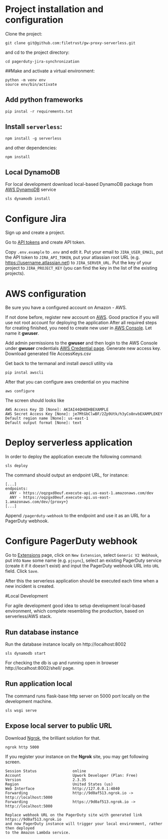 # Project installation and configuration

Clone the project:

```
git clone git@github.com:filetrust/gw-proxy-serverless.git
```

and cd to the project directory:

```
cd pagerduty-jira-synchronization
```

##Make and activate a virtual environment:

```
python -m venv env
source env/bin/activate
```

## Add python frameworks

```pip instal -r requirements.txt```

## Install `serverless`:

```
npm install -g serverless
```

and other dependencies:

```
npm install
```

## Local DynamoDB

For local development download local-based DynamoDB package from 
[AWS DynamoDB](https://docs.aws.amazon.com/dynamodb/index.html) service 

```sls dynamodb install```

# Configure Jira

Sign up and create a project.

Go to [API tokens](https://id.atlassian.com/manage/api-tokens) and
create API token.

Copy `.env.example` to `.env` and edit it. Put your email to
`JIRA_USER_EMAIL`, put the API token to `JIRA_API_TOKEN`, put your
atlassian root URL (e.g. https://username.atlassian.net) to
`JIRA_SERVER_URL`. Put the key of your project to `JIRA_PROJECT_KEY`
(you can find the key in the list of the existing projects).


# AWS configuration

Be sure you have a configured account on Amazon - AWS.

If not done before, register new account on [AWS](https://aws.amazon.com/). 
Good practice if you will use not root account for deploying the application
After all required steps for creating finished, you need to create new user 
in [AWS Console](https://console.aws.amazon.com/iam/home#/users). 
Let name it **gwuser**. 

Add admin permissions to the **gwuser** and then login to the AWS Console 
under **gwuser** credentials [AWS Credential page](https://console.aws.amazon.com/iam/home?#/security_credentials).
Generate new access key. Download generated file AccessKeys.csv

Get back to the termanal and install _awscli_ utility via

```pip instal awscli ```

After that you can configure aws credential on you machine

```aws configure```

The screen should looks like

```
AWS Access Key ID [None]: AKIAI44QH8DHBEXAMPLE
AWS Secret Access Key [None]: je7MtGbClwBF/2Zp9Utk/h3yCo8nvbEXAMPLEKEY
Default region name [None]: us-east-1
Default output format [None]: text
```


# Deploy serverless application

In order to deploy the application execute the following command:

```
sls deploy
```

The command should output an endpoint URL, for instance:

```
[...]
endpoints:
  ANY - https://oqzgxd0euf.execute-api.us-east-1.amazonaws.com/dev
  ANY - https://oqzgxd0euf.execute-api.us-east-1.amazonaws.com/dev/{proxy+}
[...]

```

Append `/pagerduty-webhook` to the endpoint and use it as an URL for a
PagerDuty webhook.

# Configure PagerDuty webhook

Go to [Extensions](https://atykhonov.pagerduty.com/extensions) page,
click on `New Extension`, select `Generic V2 Webhook`, put into `Name`
some name (e.g. `pjsync`), select an existing PagerDuty service
(create it if it doesn't exist) and input the PagerDuty webhook URL
into `URL` field. Click `Save`.

After this the serverless application should be executed each time
when a new incident is created.



#Local Development

For agile development good idea to setup development local-based environment, 
which complete resembling the production, based on serverless/AWS stack.    

## Run database instance

Run the database instance locally on http://localhost:8002 

```sls dynamodb start```

For checking the db is up and running open in browser http://localhost:8002/shell/ page.


## Run application local

The command runs flask-base http server on 5000 port locally on the development machine. 

```sls wsgi serve```


## Expose local server to public URL


Download [Ngrok](https://ngrok.com), the brilliant solution for that.


```ngrok http 5000```

If you register your instance on the **Ngrok** site, you may get following screen. 

```
Session Status                online                                                                                                                                                               
Account                       Upwork Developer (Plan: Free)                                                                                                                                          
Version                       2.3.35                                                                                                                                                               
Region                        United States (us)                                                                                                                                                   
Web Interface                 http://127.0.0.1:4040                                                                                                                                                
Forwarding                    http://9d0af513.ngrok.io -> http://localhost:5000                                                                                                                    
Forwarding                    https://9d0af513.ngrok.io -> http://localhost:5000

Replace webhook URL on the PagerDuty site with generated link https://9d0af513.ngrok.io 
and now PagerDuty instance will trigger your local environment, rather then deployed 
to the Amazon Lambda service.
```
 